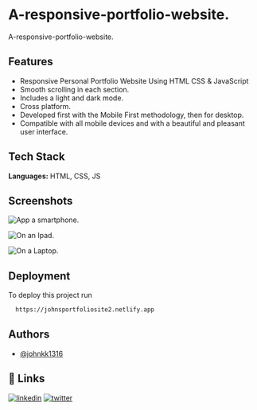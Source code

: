
# A-responsive-portfolio-website.

A-responsive-portfolio-website.


## Features

- Responsive Personal Portfolio Website Using HTML CSS & JavaScript
- Smooth scrolling in each section.
- Includes a light and dark mode.
- Cross platform.
- Developed first with the Mobile First methodology, then for desktop.
- Compatible with all mobile devices and with a beautiful and pleasant user interface.


    
    
    
    
    

## Tech Stack

**Languages:** HTML, CSS, JS




## Screenshots

![App a smartphone.](https://user-images.githubusercontent.com/88212270/187741113-f5bf5965-dc1f-4ef8-83be-e412db242276.png)

![On an Ipad.](https://user-images.githubusercontent.com/88212270/187741136-c59317a2-e0f3-41a5-b70b-9884bcc86996.png)

![On a Laptop.](https://user-images.githubusercontent.com/88212270/187741157-66b76045-3942-4d0e-be69-0be23ab4440f.png)

## Deployment

To deploy this project run

```bash
  https://johnsportfoliosite2.netlify.app
```


## Authors

- [@johnkk1316](https://github.com/johnkk1316)


## 🔗 Links
[![linkedin](https://img.shields.io/badge/linkedin-0A66C2?style=for-the-badge&logo=linkedin&logoColor=white)](https://www.linkedin.com/in/john-kinyanjui-82374120a/)
[![twitter](https://img.shields.io/badge/twitter-1DA1F2?style=for-the-badge&logo=twitter&logoColor=white)](https://twitter.com/@Vykin98)

